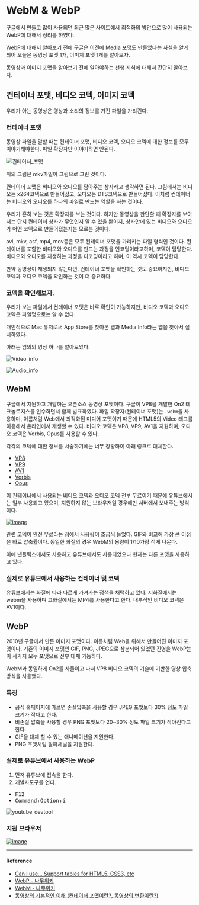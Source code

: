 # WebM & WebP

구글에서 만들고 많이 사용되면 최근 많은 사이트에서 최적화의 방안으로 많이 사용되는 WebP에 대해서 정리를 하였다.

WebP에 대해서 알아보기 전에 구글은 이전에 Media 포맷도 만들었다는 사실을 알게되어 오늘은 동영상 포맷 1개, 이미지 포맷 1개를 알아보자.

동영상과 이미지 포맷을 알아보기 전에 알아야하는 선행 지식에 대해서 간단히 알아보자.

## 컨테이너 포맷, 비디오 코덱, 이미지 코덱

우리가 아는 동영상은 영상과 소리의 정보를 가진 파일을 가리킨다. 

### 컨테이너 포맷

동영상 파일을 말할 때는 컨테이너 포맷, 비디오 코덱, 오디오 코덱에 대한 정보를 모두 이야기해야한다. 파일 확장자만 이야기하면 안된다.

![컨테이너_포맷](https://user-images.githubusercontent.com/24274424/79058465-815e9c80-7ca9-11ea-9775-3938d6ad4664.jpeg)

위의 그림은 mkv파일이 그림으로 그린 것이다.

컨테이너 포맷은 비디오와 오디오를 담아주는 상자라고 생각하면 된다. 
그림에서는 비디오는 x264코덱으로 만들어졌고, 오디오는 DTS코덱으로 만들어졌다. 이처럼 컨테이너는 비디오와 오디오를 하나의 파일로 만드는 역할을 하는 것이다.

우리가 흔히 보는 것은 확장자를 보는 것이다. 하지만 동영상을 판단할 때 확장자를 보아서는 단지 컨테이너 상자가 무엇인지 알 수 있을 뿐이지, 상자안에 있는 비디오와 오디오가 어떤 코덱으로 만들어졌는지는 모르는 것이다.

avi, mkv, asf, mp4, mov등은 모두 컨테이너 포맷을 가리키는 파일 형식인 것이다.
컨테이너를 포함한 비디오와 오디오를 만드는 과정을 인코딩이라고하며, 코덱이 담당한다.
비디오와 오디오를 재생하는 과정을 디코딩이라고 하며, 이 역시 코덱이 담당한다.

만약 동영상이 재생되지 않는다면, 컨테이너 포맷을 확인하는 것도 중요하지만, 비디오 코덱과 오디오 코덱을 확인하는 것이 더 중요하다. 

### 코덱을 확인해보자.

우리가 보는 파일에서 컨테이너 포맷은 바로 확인이 가능하지만, 비디오 코덱과 오디오 코덱은 파일명으로는 알 수 없다.

개인적으로 Mac 유저로써 App Store를 찾아본 결과 Media Info라는 앱을 찾아서 설치하였다.

아래는 임의의 영상 하나를 알아보았다.

![Video_info](https://user-images.githubusercontent.com/24274424/79058627-334a9880-7cab-11ea-9962-e2c79d7f127b.png)

![Audio_info](https://user-images.githubusercontent.com/24274424/79058628-3a71a680-7cab-11ea-962d-2c94b7318b16.png)

## WebM

구글에서 지원하고 개발하는 오픈소스 동영상 포맷이다.
구글이 VP8을 개발한 On2 테크놀로지스를 인수하면서 함께 발표하였다. 파일 확장자(컨테이너 포맷)는 `.webm`을 사용하며, 이름처럼 Web에서 최적화된 미디어 포맷이기 때문에 HTML5의 Video 태그를 이용해서 온라인에서 재생할 수 있다. 비디오 코덱은 VP8, VP9, AV1을 지원하며, 오디오 코덱은 Vorbis, Opus를 사용할 수 있다.

각각의 코덱에 대한 정보를 서술하기에는 너무 장황하여 아래 링크로 대체한다.

- [VP8](https://namu.wiki/w/VP8)
- [VP9](https://namu.wiki/w/VP9(비디오%20코덱))
- [AV1](https://namu.wiki/w/AV1)
- [Vorbis](https://namu.wiki/w/Vorbis)
- [Opus](https://namu.wiki/w/Opus(오디오%20코덱))

이 컨테이너에서 사용되는 비디오 코덱과 오디오 코덱 전부 무료이기 때문에 유튜브에서는 일부 사용되고 있으며, 지원하지 않는 브라우저일 경우에만 서버에서 보내주는 방식이다.

[![image](https://user-images.githubusercontent.com/24274424/79058737-9ab51800-7cac-11ea-9ad4-c7f4a3d0da69.png)](https://caniuse.com/#search=webm)

관련 코덱이 완전 무료라는 점에서 사용량이 조금씩 늘었다. GIF와 비교해 가장 큰 이점은 바로 압축률이다. 동일한 화질의 경우 WebM의 용량이 1/10가량 적게 나온다.

이에 넷플릭스에서도 사용하고 유튜브에서도 사용되었으나 현재는 다른 포맷을 사용하고 있다.

### 실제로 유튜브에서 사용하는 컨테이너 및 코덱

유튜브에서는 화질에 따라 다르게 가져가는 정책을 채택하고 있다. 저화질에서는 webm을 사용하며 고화질에서는 MP4를 사용한다고 한다. 내부적인 비디오 코덱은 AV1이다.

## WebP

2010년 구글에서 만든 이미지 포맷이다. 이름처럼 Web을 위해서 만들어진 이미지 포맷이다. 기존의 이미지 포맷인 GIF, PNG, JPEG으로 삼분되어 있었던 진영을 WebP는 이 세가지 모두 포맷으로 전부 대체 가능하다.

WebM과 동일하게 On2를 사들이고 나서 VP8 비디오 코덱의 기술에 기반한 영상 압축 방식을 사용했다.

### 특징

- 공식 홈페이지에 따르면 손실압축을 사용할 경우 JPEG 포맷보다 30% 정도 파일 크기가 작다고 한다. 
- 비손실 압축을 사용할 경우 PNG 포맷보다 20~30% 정도 파일 크기가 작아진다고 한다.
- GIF을 대체 할 수 있는 애니메이션을 지원한다.
- PNG 포맷처럼 알파채널을 지원한다.

### 실제로 유튜브에서 사용하는 WebP

1. 먼저 유튜브에 접속을 한다.
2. 개발자도구를 연다.
- <kbd>F12</kbd> 
- <kbd>Command</kbd>+<kbd>Option</kbd>+<kbd>i</kbd> 

![youtube_devtool](https://user-images.githubusercontent.com/24274424/79059098-08fbd980-7cb1-11ea-98b8-652f3b14b718.png)

### 지원 브라우저

[![image](https://user-images.githubusercontent.com/24274424/79058771-1fa03180-7cad-11ea-9cd3-0bcaf1a744d0.png)](https://caniuse.com/#search=webp)

----

#### Reference

- [Can I use... Support tables for HTML5, CSS3, etc](https://caniuse.com/)
- [WebP - 나무위키](https://namu.wiki/w/WebP)
- [WebM - 나무위키](https://namu.wiki/w/WebM)
- [동영상의 기본적인 이해 (컨테이너 포맷이란?, 동영상의 변환이란?)](https://m.blog.naver.com/PostView.nhn?blogId=dbfan24&logNo=10128721121&proxyReferer=&proxyReferer=https:%2F%2Fwww.google.com%2F)
